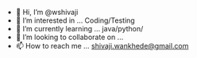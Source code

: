 - 👋 Hi, I’m @wshivaji
- 👀 I’m interested in ... Coding/Testing
- 🌱 I’m currently learning ... java/python/
- 💞️ I’m looking to collaborate on ...
- 📫 How to reach me ... shivaji.wankhede@gmail.com

<!---
wshivaji/wshivaji is a ✨ special ✨ repository because its `README.md` (this file) appears on your GitHub profile.
You can click the Preview link to take a look at your changes.
--->
